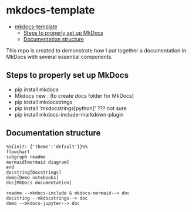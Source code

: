 # mkdocs-template
- [mkdocs-template](#mkdocs-template)
  - [Steps to properly set up MkDocs](#steps-to-properly-set-up-mkdocs)
  - [Documentation structure](#documentation-structure)

<!--intro-start-->

This repo is created to demonstrate how I put together a documentation in MkDocs with several essential components.

## Steps to properly set up MkDocs
- pip install mkdocs
- Mkdocs new . (to create docs folder for MkDocs)
- pip install mkdocstrings  
- pip install 'mkdocstrings[python]' ??? not sure
- pip install mkdocs-include-markdown-plugin


## Documentation structure
```mermaid
%%{init: {'theme':'default'}}%%
flowchart
subgraph readme
mermaid[mermaid diagram]
end
docstring[Docstrings]
demo[Demo notebooks]
doc[MkDocs documentation]

readme --mkdocs-include & mkdocs-mermaid--> doc
docstring --mkdocstrings--> doc
demo --mkdocs-jupyter--> doc
```
<!--intro-end-->